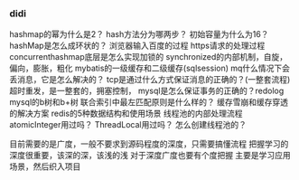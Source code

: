 ### didi
hashmap的幂为什么是2？
hash方法分为哪两步？
初始容量为什么为16？
hashMap是怎么成环状的？
浏览器输入百度的过程
https请求的处理过程
concurrenthashmap底层是怎么实现加锁的
synchronized的内部机制，自旋，偏向，膨胀，粗化
mybatis的一级缓存和二级缓存(sqlsession)
mq什么情况下会丢消息，它是怎么解决的？
tcp是通过什么方式保证消息的正确的？(一整套流程)超时重发，是一整套的，拥塞控制，
mysql是怎么保证事务的正确的？redolog
mysql的b树和b+树
联合索引中最左匹配原则是什么样的？
缓存雪崩和缓存穿透的解决方案
redis的5种数据结构和使用场景
线程池的内部处理流程
atomicInteger用过吗？
ThreadLocal用过吗？
怎么创建线程池的？

目前需要的是广度，一般不要求到源码程度的深度，只需要搞懂流程
把握学习的深度很重要，该深的深，该浅的浅
对于深度广度也要有个度把握
主要是学习应用场景，然后织入项目